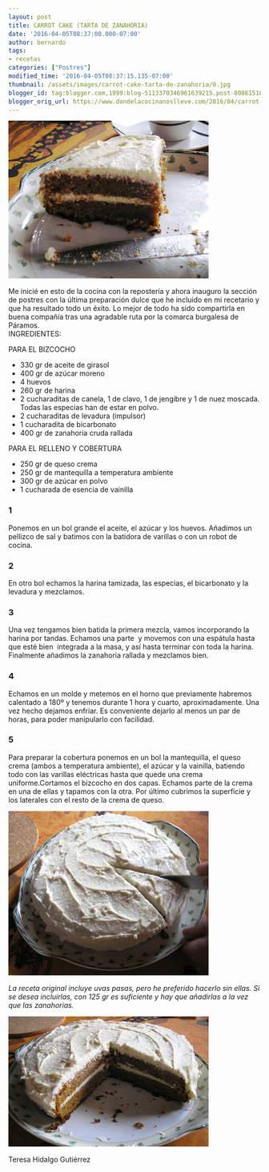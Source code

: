 ```yaml
---
layout: post
title: CARROT CAKE (TARTA DE ZANAHORIA)
date: '2016-04-05T08:37:00.000-07:00'
author: bernardo
tags:
- recetas
categories: ["Postres"]
modified_time: '2016-04-05T08:37:15.135-07:00'
thumbnail: /assets/images/carrot-cake-tarta-de-zanahoria/0.jpg
blogger_id: tag:blogger.com,1999:blog-5113370346961639215.post-808615184576363215
blogger_orig_url: https://www.dondelacocinanoslleve.com/2016/04/carrot-cake-tarta-de-zanahoria.html
---
```


![](/assets/images/carrot-cake-tarta-de-zanahoria/0.jpg)

  
Me inicié en esto de la cocina con la repostería y ahora inauguro la sección de postres con la última preparación dulce que he incluido en mi recetario y que ha resultado todo un éxito. Lo mejor de todo ha sido compartirla en buena compañía tras una agradable ruta por la comarca burgalesa de Páramos.  
INGREDIENTES:  

PARA EL BIZCOCHO

* 330 gr de aceite de girasol
* 400 gr de azúcar moreno
* 4 huevos
* 260 gr de harina
* 2 cucharaditas de canela, 1 de clavo, 1 de jengibre y 1 de nuez moscada. Todas las especias han de estar en polvo.
* 2 cucharaditas de levadura (impulsor)
* 1 cucharadita de bicarbonato
* 400 gr de zanahoria cruda rallada
  
PARA EL RELLENO Y COBERTURA

* 250 gr de queso crema
* 250 gr de mantequilla a temperatura ambiente
* 300 gr de azúcar en polvo
* 1 cucharada de esencia de vainilla
  

### 1

Ponemos en un bol grande el aceite, el azúcar y los huevos. Añadimos un pellizco de sal y batimos con la batidora de varillas o con un robot de cocina.  

### 2

En otro bol echamos la harina tamizada, las especias, el bicarbonato y la levadura y mezclamos.  
  

### 3

Una vez tengamos bien batida la primera mezcla, vamos incorporando la harina por tandas. Echamos una parte  y movemos con una espátula hasta que esté bien  integrada a la masa, y así hasta terminar con toda la harina. Finalmente añadimos la zanahoria rallada y mezclamos bien.  

### 4

Echamos en un molde y metemos en el horno que previamente habremos calentado a 180º y tenemos durante 1 hora y cuarto, aproximadamente. Una vez hecho dejamos enfriar. Es conveniente dejarlo al menos un par de horas, para poder manipularlo con facilidad.  

### 5

Para preparar la cobertura ponemos en un bol la mantequilla, el queso crema (ambos a temperatura ambiente), el azúcar y la vainilla, batiendo todo con las varillas eléctricas hasta que quede una crema uniforme.Cortamos el bizcocho en dos capas. Echamos parte de la crema en una de ellas y tapamos con la otra. Por último cubrimos la superficie y los laterales con el resto de la crema de queso.  

![](/assets/images/carrot-cake-tarta-de-zanahoria/1.jpg)

  
_La receta original incluye uvas pasas, pero he preferido hacerlo sin ellas. Si se desea incluirlas, con 125 gr es suficiente y hay que añadirlas a la vez que las zanahorias._  

![](/assets/images/carrot-cake-tarta-de-zanahoria/2.jpg)

  
Teresa Hidalgo Gutiérrez
